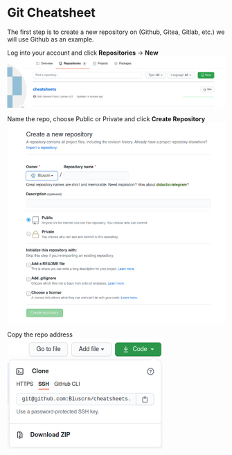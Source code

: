 # Git Cheatsheet

The first step is to create a new repository on (Github, Gitea, Gitlab, etc.) we will use Github as an example.

Log into your account and click **Repositories** -> **New**
![Github_repo_new](resources/github_repo_new.png)

Name the repo, choose Public or Private and click **Create Repository**
![Github_repo_create](resources/github_repo_create.png)

Copy the repo address
![Github_repo_address](resources/github_repo_address.png)
